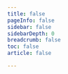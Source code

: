 ```yaml
---
title: false
pageInfo: false
sidebar: false
sidebarDepth: 0
breadcrumb: false
toc: false
article: false

---
```


<ClientOnly>
  <Nomenclature />
</ClientOnly>